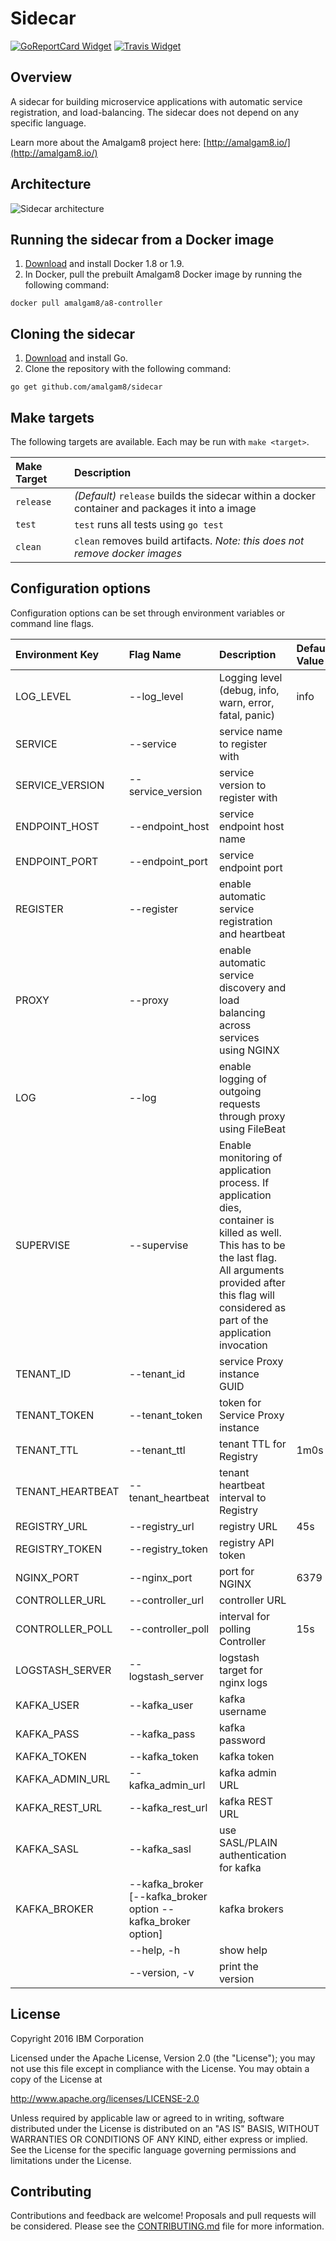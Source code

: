 # Sidecar

[![GoReportCard Widget]][GoReportCard] [![Travis Widget]][Travis]

[GoReportCard]: https://goreportcard.com/report/github.com/amalgam8/sidecar
[GoReportCard Widget]: https://goreportcard.com/badge/github.com/amalgam8/sidecar
[Travis]: https://travis-ci.org/amalgam8/sidecar
[Travis Widget]: https://travis-ci.org/amalgam8/sidecar.svg?branch=master

## Overview

A sidecar for building microservice applications with
automatic service registration, and load-balancing. The sidecar does not depend on any specific language.

Learn more about the Amalgam8 project here: [http://amalgam8.io/](http://amalgam8.io/)

## Architecture

![Sidecar architecture](https://github.com/amalgam8/sidecar/blob/master/sidecar.jpg)

## Running the sidecar from a Docker image

1. [Download](www.docker.com) and install Docker 1.8 or 1.9.
3. In Docker, pull the prebuilt Amalgam8 Docker image by running the following command:

  ```docker pull amalgam8/a8-controller```
  
## Cloning the sidecar

  1. [Download](www.golang.com) and install Go.
  2. Clone the repository with the following command:
  
  ```go get github.com/amalgam8/sidecar```
  
## Make targets
The following targets are available. Each may be run with `make <target>`.

| Make Target      | Description |
|:-----------------|:------------|
| `release`        | *(Default)* `release` builds the sidecar within a docker container and packages it into a image |
| `test`           | `test` runs all tests using `go test` |
| `clean`          | `clean` removes build artifacts. *Note: this does not remove docker images* |

## Configuration options
Configuration options can be set through environment variables or command line flags. 

| Environment Key | Flag Name                   | Description | Default Value |
|:----------------|:----------------------------|:------------|:--------------|
| LOG_LEVEL | --log_level | Logging level (debug, info, warn, error, fatal, panic) | info |
| SERVICE | --service | service name to register with | |
| SERVICE_VERSION | --service_version | service version to register with |  |
| ENDPOINT_HOST | --endpoint_host | service endpoint host name |  |
| ENDPOINT_PORT | --endpoint_port | service endpoint port | |
| REGISTER | --register | enable automatic service registration and heartbeat |  |
| PROXY | --proxy | enable automatic service discovery and load balancing across services using NGINX |  |
| LOG | --log | enable logging of outgoing requests through proxy using FileBeat |  |
| SUPERVISE | --supervise | Enable monitoring of application process. If application dies, container is killed as well. This has to be the last flag. All arguments provided after this flag will considered as part of the application invocation |  |
| TENANT_ID | --tenant_id | service Proxy instance GUID |  |
| TENANT_TOKEN | --tenant_token | token for Service Proxy instance |  |
| TENANT_TTL | --tenant_ttl | tenant TTL for Registry | 1m0s |
| TENANT_HEARTBEAT | --tenant_heartbeat | tenant heartbeat interval to Registry |  |
| REGISTRY_URL | --registry_url | registry URL | 45s |
| REGISTRY_TOKEN | --registry_token | registry API token | |
| NGINX_PORT | --nginx_port | port for NGINX | 6379 |
| CONTROLLER_URL | --controller_url | controller URL |  |
| CONTROLLER_POLL | --controller_poll | interval for polling Controller | 15s |
| LOGSTASH_SERVER | --logstash_server | logstash target for nginx logs |  |
| KAFKA_USER | --kafka_user | kafka username |  |
| KAFKA_PASS | --kafka_pass | kafka password |  |
| KAFKA_TOKEN | --kafka_token | kafka token |  |
| KAFKA_ADMIN_URL | --kafka_admin_url | kafka admin URL |  |
| KAFKA_REST_URL | --kafka_rest_url | kafka REST URL |  |
| KAFKA_SASL | --kafka_sasl | use SASL/PLAIN authentication for kafka |  |
| KAFKA_BROKER | --kafka_broker [--kafka_broker option --kafka_broker option] | kafka brokers |  |
|  | --help, -h | show help | |
|  | --version, -v | print the version | |

## License
Copyright 2016 IBM Corporation

Licensed under the Apache License, Version 2.0 (the "License"); you may not use this file except in compliance with the License. You may obtain a copy of the License at

http://www.apache.org/licenses/LICENSE-2.0

Unless required by applicable law or agreed to in writing, software distributed under the License is distributed on an "AS IS" BASIS, WITHOUT WARRANTIES OR CONDITIONS OF ANY KIND, either express or implied. See the License for the specific language governing permissions and limitations under the License.

## Contributing

Contributions and feedback are welcome! 
Proposals and pull requests will be considered. Please see the
[CONTRIBUTING.md](https://github.com/amalgam8/controller/blob/master/CONTRIBUTING.md)
file for more information.
